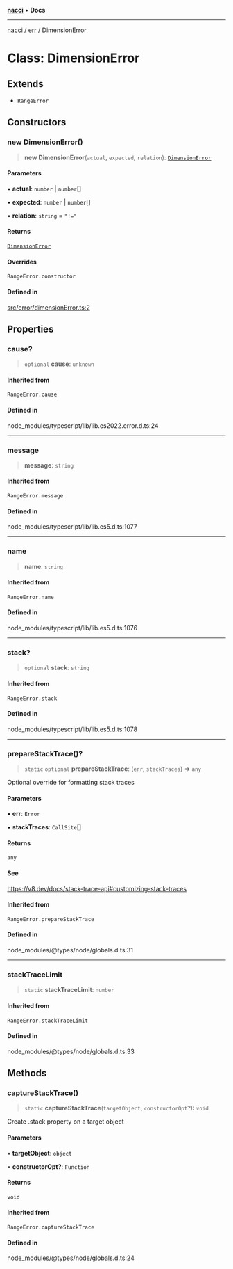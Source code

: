 [**nacci**](../../../README.md) • **Docs**

***

[nacci](../../../README.md) / [err](../README.md) / DimensionError

# Class: DimensionError

## Extends

- `RangeError`

## Constructors

### new DimensionError()

> **new DimensionError**(`actual`, `expected`, `relation`): [`DimensionError`](DimensionError.md)

#### Parameters

• **actual**: `number` \| `number`[]

• **expected**: `number` \| `number`[]

• **relation**: `string` = `"!="`

#### Returns

[`DimensionError`](DimensionError.md)

#### Overrides

`RangeError.constructor`

#### Defined in

[src/error/dimensionError.ts:2](https://github.com/havelessbemore/nacci/blob/bc4a36e15908f86b73f26cfd35bbc6f31d0881eb/src/error/dimensionError.ts#L2)

## Properties

### cause?

> `optional` **cause**: `unknown`

#### Inherited from

`RangeError.cause`

#### Defined in

node\_modules/typescript/lib/lib.es2022.error.d.ts:24

***

### message

> **message**: `string`

#### Inherited from

`RangeError.message`

#### Defined in

node\_modules/typescript/lib/lib.es5.d.ts:1077

***

### name

> **name**: `string`

#### Inherited from

`RangeError.name`

#### Defined in

node\_modules/typescript/lib/lib.es5.d.ts:1076

***

### stack?

> `optional` **stack**: `string`

#### Inherited from

`RangeError.stack`

#### Defined in

node\_modules/typescript/lib/lib.es5.d.ts:1078

***

### prepareStackTrace()?

> `static` `optional` **prepareStackTrace**: (`err`, `stackTraces`) => `any`

Optional override for formatting stack traces

#### Parameters

• **err**: `Error`

• **stackTraces**: `CallSite`[]

#### Returns

`any`

#### See

https://v8.dev/docs/stack-trace-api#customizing-stack-traces

#### Inherited from

`RangeError.prepareStackTrace`

#### Defined in

node\_modules/@types/node/globals.d.ts:31

***

### stackTraceLimit

> `static` **stackTraceLimit**: `number`

#### Inherited from

`RangeError.stackTraceLimit`

#### Defined in

node\_modules/@types/node/globals.d.ts:33

## Methods

### captureStackTrace()

> `static` **captureStackTrace**(`targetObject`, `constructorOpt`?): `void`

Create .stack property on a target object

#### Parameters

• **targetObject**: `object`

• **constructorOpt?**: `Function`

#### Returns

`void`

#### Inherited from

`RangeError.captureStackTrace`

#### Defined in

node\_modules/@types/node/globals.d.ts:24
